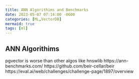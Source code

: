 ```yaml
---
title: ANN Algorithims and Benchmarks
date: 2023-05-07 07:14:00 -0600
categories: [ML,VectorDB]
mermaid: true
tags: [ml]
---
```

## ANN Algorithims
<p>
pgvector is worse than other algos like hnswlib 
https://ann-benchmarks.com/
https://github.com/beir-cellar/beir
https://eval.ai/web/challenges/challenge-page/1897/overview
</p>
